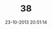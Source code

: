 ---
layout: post
title:  "38"
date: 23-10-2013 20:51:14
categories: jekyll update
language: 'ru'
image: 038.png
---